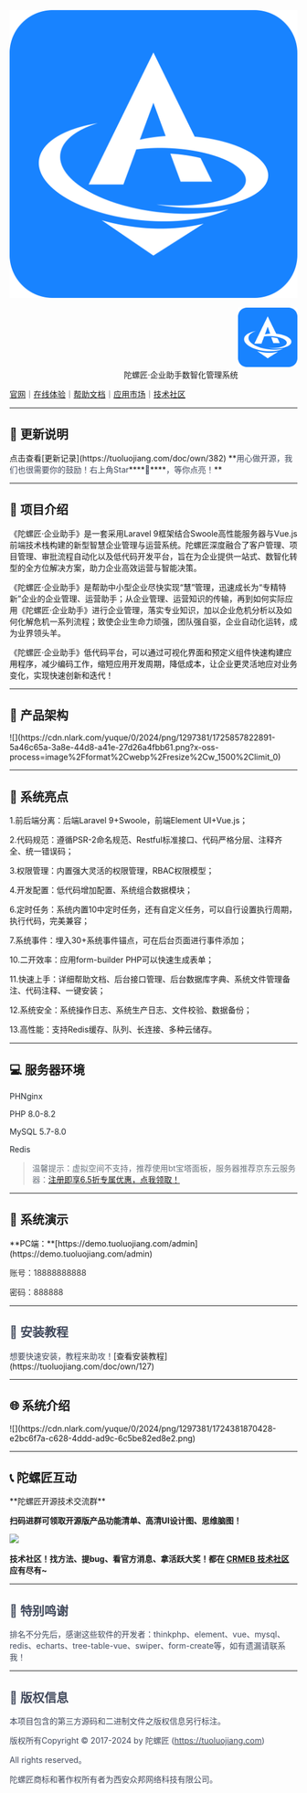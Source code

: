 

![输入图片说明](tuoluojiang%E8%93%9D%E5%BA%95.png)
<div style="padding-left: 400px;">
<img src="./tuoluojiang%E8%93%9D%E5%BA%95.png" width=200/>
</div>
<span style="padding-left: 200px;">陀螺匠·企业助手数智化管理系统</span>

[官网](https://tuoluojiang.com)｜[在线体验](https://demo.tuoluojiang.com/)｜[帮助文档](https://tuoluojiang.com/doc/own/209)｜[应用市场](https://www.crmeb.com/market/)｜[技术社区](https://www.crmeb.com/ask/thread/list/157)




---

<h2 id="uOOdT">📔 更新说明</h2>
点击查看[更新记录](https://tuoluojiang.com/doc/own/382)<font style="color:rgb(64, 72, 91);">  
</font>**<font style="color:rgb(64, 72, 91);">用心做开源，我们也很需要你的鼓励！右上角Star</font>****<font style="color:rgb(64, 72, 91);">🌟</font>****<font style="color:rgb(64, 72, 91);">，等你点亮！</font>**

---

<h2 id="sbLRF">📝 项目介绍</h2>
《陀螺匠·企业助手》是一套采用Laravel 9框架结合Swoole高性能服务器与Vue.js前端技术栈构建的新型智慧企业管理与运营系统。陀螺匠深度融合了客户管理、项目管理、审批流程自动化以及低代码开发平台，旨在为企业提供一站式、数智化转型的全方位解决方案，助力企业高效运营与智能决策。

《陀螺匠·企业助手》是帮助中小型企业尽快实现“慧”管理，迅速成长为“专精特新”企业的企业管理、运营助手；从企业管理、运营知识的传输，再到如何实际应用《陀螺匠·企业助手》进行企业管理，落实专业知识，加以企业危机分析以及如何化解危机一系列流程；致使企业生命力顽强，团队强自驱，企业自动化运转，成为业界领头羊。

《陀螺匠·企业助手》<font style="color:rgb(18, 18, 18);">低代码平台，可以通过可视化界面和预定义组件快速构建应用程序，减少编码工作，缩短应用开发周期，降低成本，让企业更灵活地应对业务变化，实现快速创新和迭代！</font>

---

<h2 id="LQqq1">📝 产品架构</h2>
![](https://cdn.nlark.com/yuque/0/2024/png/1297381/1725857822891-5a46c65a-3a8e-44d8-a41e-27d26a4fbb61.png?x-oss-process=image%2Fformat%2Cwebp%2Fresize%2Cw_1500%2Climit_0)

---

<h2 id="fYVN4">💯 系统亮点</h2>
1.前后端分离：后端Laravel 9+Swoole，前端Element UI+Vue.js；

2.代码规范：遵循PSR-2命名规范、Restful标准接口、代码严格分层、注释齐全、统一错误码；

3.权限管理：内置强大灵活的权限管理，RBAC权限模型；

4.开发配置：低代码增加配置、系统组合数据模块；

6.定时任务：系统内置10中定时任务，还有自定义任务，可以自行设置执行周期，执行代码，完美兼容；

7.系统事件：埋入30+系统事件锚点，可在后台页面进行事件添加；

10.二开效率：应用form-builder PHP可以快速生成表单；

11.快速上手：详细帮助文档、后台接口管理、后台数据库字典、系统文件管理备注、代码注释、一键安装；

12.系统安全：系统操作日志、系统生产日志、文件校验、数据备份；

13.高性能：支持Redis缓存、队列、长连接、多种云储存。

---

<h2 id="I6R1J">💻 服务器环境</h2>
<font style="color:rgb(36, 41, 46);">PHNginx</font>

<font style="color:rgb(36, 41, 46);">PHP 8.0-8.2</font>

<font style="color:rgb(36, 41, 46);">MySQL 5.7-8.0</font>

<font style="color:rgb(36, 41, 46);">Redis</font>

> <font style="color:rgb(106, 115, 125);">温馨提示：虚拟空间不支持，推荐使用bt宝塔面板，服务器推荐京东云服务器：</font>[注册即享6.5折专属优惠，点我领取！](https://gitee.com/link?target=https%3A%2F%2Fpartner.jdcloud.com%2Fpartner%2Fnotice%2Fb06c3232b6394fdfa496923b8e00b286)
>

---

<h2 id="W70pN">🍭 系统演示</h2>
**<font style="color:rgb(18, 18, 18);">PC端：</font>**[<font style="color:rgb(18, 18, 18);">https://demo.tuoluojiang.com/admin</font>](https://demo.tuoluojiang.com/admin)

<font style="color:rgb(51, 51, 51);">账号：18888888888</font>

<font style="color:rgb(51, 51, 51);">密码：888888</font><font style="color:rgb(18, 18, 18);"></font>

---

<h2 id="fGvpW"><font style="color:rgb(64, 72, 91);">🔐</font><font style="color:rgb(64, 72, 91);"> 安装教程</font></h2>
<font style="color:rgb(64, 72, 91);">想要快速安装，教程来助攻！</font>[查看安装教程](https://tuoluojiang.com/doc/own/127)

---

<h2 id="KvR5u">🌐 系统介绍</h2>
![](https://cdn.nlark.com/yuque/0/2024/png/1297381/1724381870428-e2bc6f7a-c628-4ddd-ad9c-6c5be82ed8e2.png)

---

<h2 id="Ed9Nu">📞 陀螺匠互动</h2>
**陀螺匠开源技术交流群**

**扫码进群可领取开源版产品功能清单、高清UI设计图、思维脑图！**

![](https://cdn.nlark.com/yuque/0/2024/png/1297381/1725954061260-e5dcfddf-16d3-4c37-87f8-14425771de32.png)

**技术社区！找方法、提bug、看官方消息、拿活跃大奖！都在 **[**CRMEB 技术社区**](https://www.crmeb.com/ask/thread/list/157)** 应有尽有~**

---

<h2 id="FsCRX"><font style="color:rgb(64, 72, 91);">📸</font><font style="color:rgb(64, 72, 91);"> 特别鸣谢</font></h2>
<font style="color:rgb(64, 72, 91);">排名不分先后，感谢这些软件的开发者：thinkphp、element、vue、mysql、redis、echarts、tree-table-vue、swiper、form-create等，如有遗漏请联系我！</font>

---

<h2 id="xd4jM"><font style="color:rgb(64, 72, 91);">💾</font><font style="color:rgb(64, 72, 91);"> 版权信息</font></h2>
<font style="color:rgb(64, 72, 91);">本项目包含的第三方源码和二进制文件之版权信息另行标注。</font>

<font style="color:rgb(64, 72, 91);">版权所有Copyright </font><font style="color:rgb(64, 72, 91);">©</font><font style="color:rgb(64, 72, 91);"> 2017-2024 by 陀螺匠 (</font>[<font style="color:rgb(64, 72, 91);">https://tuoluojiang.com</font>](https://tuoluojiang.com)<font style="color:rgb(64, 72, 91);">)</font>

<font style="color:rgb(64, 72, 91);">All rights reserved。</font>

<font style="color:rgb(64, 72, 91);">陀螺匠商标和著作权所有者为西安众邦网络科技有限公司。</font>
